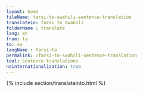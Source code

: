 ```yaml
---
layout: home
fileName: farsi-to-swahili-sentence-translation
translatein: farsi_to_swahili
folderName : translate
lang: en
from: fa
to: sw
langName : farsi-to
permalink: /farsi-to-swahili-sentence-translation
tool: sentence-translations
nointernationalization: true
---
```

{% include section/translateinto.html %}
